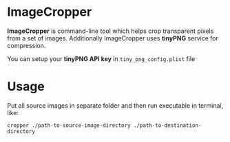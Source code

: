 # ImageCropper

**ImageCropper** is command-line tool which helps crop transparent pixels from a set of images.
Additionally ImageCropper uses **tinyPNG** service for compression.

You can setup your **tinyPNG API key** in `tiny_png_config.plist` file 

# Usage 

Put all source images in separate folder and then run executable in terminal, like: 
```shell
cropper ./path-to-source-image-directory ./path-to-destination-directory
```
